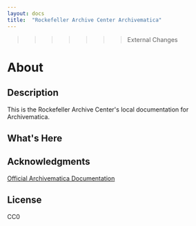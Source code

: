 ```yaml
---
layout: docs
title:  "Rockefeller Archive Center Archivematica"
---
```

>>>>>>> External Changes


# About

## Description

This is the Rockefeller Archive Center's local documentation for Archivematica.

## What's Here

## Acknowledgments

[Official Archivematica Documentation](https://www.archivematica.org/en/docs/archivematica-1.7/)

## License

CC0
